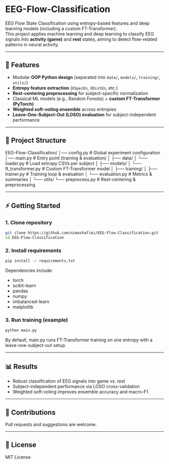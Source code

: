 # EEG-Flow-Classification

EEG Flow State Classification using entropy-based features and deep learning models (including a custom FT-Transformer).  
This project applies machine learning and deep learning to classify EEG signals into **activity (game)** and **rest** states, aiming to detect flow-related patterns in neural activity.

---

## 🚀 Features
- Modular **OOP Python design** (separated into `data/`, `models/`, `training/`, `utils/`)  
- **Entropy feature extraction** (`XSpecEn`, `XDistEn`, etc.)  
- **Rest-centering preprocessing** for subject-specific normalization  
- Classical ML models (e.g., Random Forests) + **custom FT-Transformer (PyTorch)**  
- **Weighted soft-voting ensemble** across entropies  
- **Leave-One-Subject-Out (LOSO) evaluation** for subject-independent performance  

---

## 📂 Project Structure


EEG-Flow-Classification/
│── config.py # Global experiment configuration
│── main.py # Entry point (training & evaluation)
│
├── data/
│   └── loader.py # Load entropy CSVs per subject
│
├── models/
│   └── ft_transformer.py # Custom FT-Transformer model
│
├── training/
│   ├── trainer.py # Training loop & evaluation
│   └── evaluation.py # Metrics & summaries
│
└── utils/
    └── preprocess.py # Rest-centering & preprocessing

---

## ⚡ Getting Started

### 1. Clone repository
```bash
git clone https://github.com/nimashafiei/EEG-Flow-Classification.git
cd EEG-Flow-Classification
```

### 2. Install requirements
```bash
pip install -r requirements.txt
```

Dependencies include:
- torch
- scikit-learn
- pandas
- numpy
- imbalanced-learn
- matplotlib

### 3. Run training (example)
```bash
python main.py
```

By default, main.py runs FT-Transformer training on one entropy with a leave-one-subject-out setup.

---

## 📊 Results
- Robust classification of EEG signals into game vs. rest  
- Subject-independent performance via LOSO cross-validation  
- Weighted soft-voting improves ensemble accuracy and macro-F1  

---

## 🙌 Contributions
Pull requests and suggestions are welcome.

---

## 📜 License
MIT License
